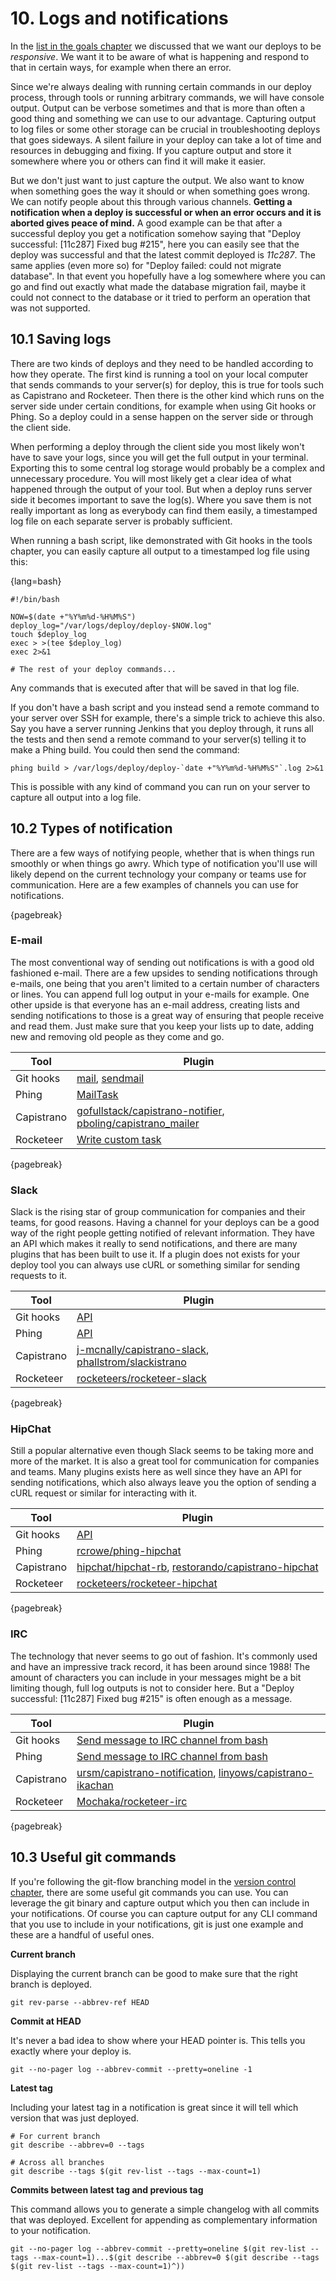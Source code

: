 # 10. Logs and notifications

In the [list in the goals chapter](#goals-list) we discussed that we want our deploys to be *responsive*. We want it to be aware of what is happening and respond to that in certain ways, for example when there an error.

Since we're always dealing with running certain commands in our deploy process, through tools or running arbitrary commands, we will have console output. Output can be verbose sometimes and that is more than often a good thing and something we can use to our advantage. Capturing output to log files or some other storage can be crucial in troubleshooting deploys that goes sideways. A silent failure in your deploy can take a lot of time and resources in debugging and fixing. If you capture output and store it somewhere where you or others can find it will make it easier.

But we don't just want to just capture the output. We also want to know when something goes the way it should or when something goes wrong. We can notify people about this through various channels. **Getting a notification when a deploy is successful or when an error occurs and it is aborted gives peace of mind.** A good example can be that after a successful deploy you get a notification somehow saying that "Deploy successful: [11c287] Fixed bug #215", here you can easily see that the deploy was successful and that the latest commit deployed is *11c287*. The same applies (even more so) for "Deploy failed: could not migrate database". In that event you hopefully have a log somewhere where you can go and find out exactly what made the database migration fail, maybe it could not connect to the database or it tried to perform an operation that was not supported.

## 10.1 Saving logs

There are two kinds of deploys and they need to be handled according to how they operate. The first kind is running a tool on your local computer that sends commands to your server(s) for deploy, this is true for tools such as Capistrano and Rocketeer. Then there is the other kind which runs on the server side under certain conditions, for example when using Git hooks or Phing. So a deploy could in a sense happen on the server side or through the client side.

When performing a deploy through the client side you most likely won't have to save your logs, since you will get the full output in your terminal. Exporting this to some central log storage would probably be a complex and unnecessary procedure. You will most likely get a clear idea of what happened through the output of your tool. But when a deploy runs server side it becomes important to save the log(s). Where you save them is not really important as long as everybody can find them easily, a timestamped log file on each separate server is probably sufficient.

When running a bash script, like demonstrated with Git hooks in the tools chapter, you can easily capture all output to a timestamped log file using this:

{lang=bash}
~~~
#!/bin/bash

NOW=$(date +"%Y%m%d-%H%M%S")
deploy_log="/var/logs/deploy/deploy-$NOW.log"
touch $deploy_log
exec > >(tee $deploy_log)
exec 2>&1

# The rest of your deploy commands...
~~~

Any commands that is executed after that will be saved in that log file.

If you don't have a bash script and you instead send a remote command to your server over SSH for example, there's a simple trick to achieve this also. Say you have a server running Jenkins that you deploy through, it runs all the tests and then send a remote command to your server(s) telling it to make a Phing build. You could then send the command:

    phing build > /var/logs/deploy/deploy-`date +"%Y%m%d-%H%M%S"`.log 2>&1

This is possible with any kind of command you can run on your server to capture all output into a log file.

## 10.2 Types of notification

There are a few ways of notifying people, whether that is when things run smoothly or when things go awry. Which type of notification you'll use will likely depend on the current technology your company or teams use for communication. Here are a few examples of channels you can use for notifications.

{pagebreak}

### E-mail

The most conventional way of sending out notifications is with a good old fashioned e-mail. There are a few upsides to sending notifications through e-mails, one being that you aren't limited to a certain number of characters or lines. You can append full log output in your e-mails for example. One other upside is that everyone has an e-mail address, creating lists and sending notifications to those is a great way of ensuring that people receive and read them. Just make sure that you keep your lists up to date, adding new and removing old people as they come and go.

| Tool       | Plugin                                                                           |
| ---------- | -------------------------------------------------------------------------------- |
| Git hooks  | [mail][email-1], [sendmail][email-2]                                             |
| Phing      | [MailTask][email-3]                                                              |
| Capistrano | [gofullstack/capistrano-notifier][email-4], [pboling/capistrano_mailer][email-5] |
| Rocketeer  | [Write custom task][email-6]                                                     |

[email-1]: http://linux.die.net/man/1/mail
[email-2]: http://www.sendmail.org/~ca/email/man/sendmail.html
[email-3]: https://www.phing.info/docs/guide/trunk/MailTask.html
[email-4]: https://github.com/gofullstack/capistrano-notifier
[email-5]: https://github.com/pboling/capistrano_mailer
[email-6]: http://rocketeer.autopergamene.eu/#/docs/docs/II-Concepts/Tasks

{pagebreak}

### Slack

Slack is the rising star of group communication for companies and their teams, for good reasons. Having a channel for your deploys can be a good way of the right people getting notified of relevant information. They have an API which makes it really to send notifications, and there are many plugins that has been built to use it. If a plugin does not exists for your deploy tool you can always use cURL or something similar for sending requests to it.

| Tool       | Plugin                                                                    |
| ---------- | ------------------------------------------------------------------------- |
| Git hooks  | [API][slack-1]                                                            |
| Phing      | [API][slack-1]                                                            |
| Capistrano | [j-mcnally/capistrano-slack][slack-2], [phallstrom/slackistrano][slack-3] |
| Rocketeer  | [rocketeers/rocketeer-slack][slack-4]                                     |

[slack-1]: https://api.slack.com/
[slack-2]: https://github.com/j-mcnally/capistrano-slack
[slack-3]: https://github.com/phallstrom/slackistrano
[slack-4]: https://github.com/rocketeers/rocketeer-slack

{pagebreak}

### HipChat

Still a popular alternative even though Slack seems to be taking more and more of the market. It is also a great tool for communication for companies and teams. Many plugins exists here as well since they have an API for sending notifications, which also always leave you the option of sending a cURL request or similar for interacting with it.

| Tool       | Plugin                                                          |
| ---------- | ------------------------------------ |
| Git hooks  | [API][hipchat-1]
| Phing      | [rcrowe/phing-hipchat][hipchat-2] |
| Capistrano | [hipchat/hipchat-rb][hipchat-3], [restorando/capistrano-hipchat][hipchat-4]                                                            |
| Rocketeer  | [rocketeers/rocketeer-hipchat][hipchat-5]                                                             |

[hipchat-1]: https://www.hipchat.com/docs/apiv2
[hipchat-2]: https://github.com/rcrowe/phing-hipchat
[hipchat-3]: https://github.com/hipchat/hipchat-rb
[hipchat-4]: https://github.com/restorando/capistrano-hipchat
[hipchat-5]: https://github.com/rocketeers/rocketeer-hipchat

{pagebreak}

### IRC

The technology that never seems to go out of fashion. It's commonly used and have an impressive track record, it has been around since 1988! The amount of characters you can include in your messages might be a bit limiting though, full log outputs is not to consider here. But a "Deploy successful: [11c287] Fixed bug #215" is often enough as a message.

| Tool       | Plugin                                                                     |
| ---------- | -------------------------------------------------------------------------- |
| Git hooks  | [Send message to IRC channel from bash][irc-1]                             |
| Phing      | [Send message to IRC channel from bash][irc-1]                             |
| Capistrano | [ursm/capistrano-notification][irc-2], [linyows/capistrano-ikachan][irc-3] |
| Rocketeer  | [Mochaka/rocketeer-irc][irc-4]                                             |

[irc-1]: http://serverfault.com/questions/183157/send-message-to-irc-channel-from-bash
[irc-2]: https://github.com/ursm/capistrano-notification
[irc-3]: https://github.com/linyows/capistrano-ikachan
[irc-4]: https://github.com/Mochaka/rocketeer-irc

{pagebreak}

## 10.3 Useful git commands

If you're following the git-flow branching model in the [version control chapter](#chapter-version-control), there are some useful git commands you can use. You can leverage the git binary and capture output which you then can include in your notifications. Of course you can capture output for any CLI command that you use to include in your notifications, git is just one example and these are a handful of useful ones.

**Current branch**

Displaying the current branch can be good to make sure that the right branch is deployed.

    git rev-parse --abbrev-ref HEAD

**Commit at HEAD**

It's never a bad idea to show where your HEAD pointer is. This tells you exactly where your deploy is.

    git --no-pager log --abbrev-commit --pretty=oneline -1

**Latest tag**

Including your latest tag in a notification is great since it will tell which version that was just deployed.

    # For current branch
    git describe --abbrev=0 --tags

    # Across all branches
    git describe --tags $(git rev-list --tags --max-count=1)

**Commits between latest tag and previous tag**

This command allows you to generate a simple changelog with all commits that was deployed. Excellent for appending as complementary information to your notification.

    git --no-pager log --abbrev-commit --pretty=oneline $(git rev-list --tags --max-count=1)...$(git describe --abbrev=0 $(git describe --tags $(git rev-list --tags --max-count=1)^))
